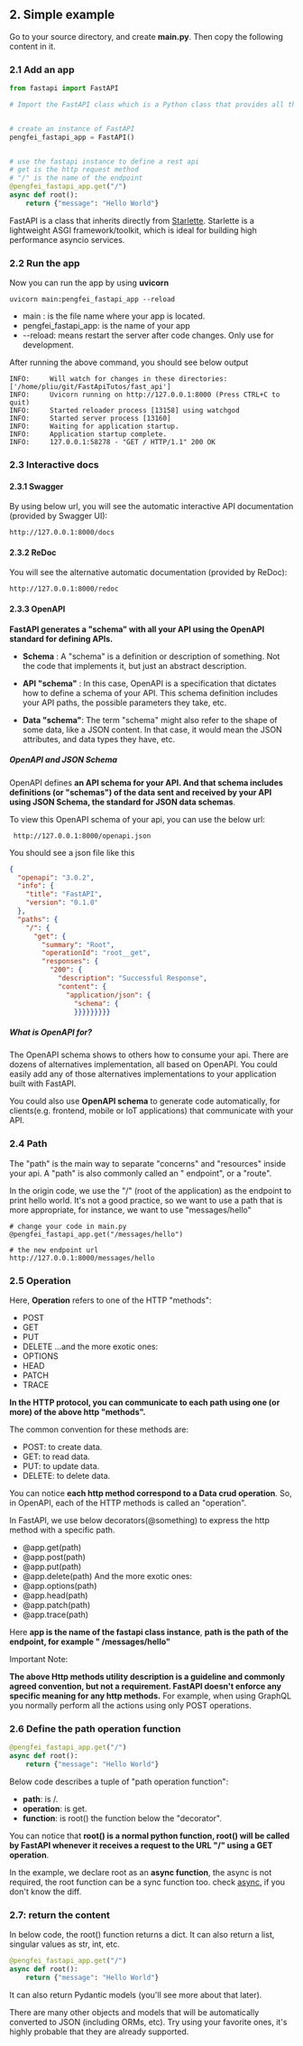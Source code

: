 ## 2. Simple example

Go to your source directory, and create **main.py**. Then copy the following content in it.

### 2.1 Add an app

```python
from fastapi import FastAPI

# Import the FastAPI class which is a Python class that provides all the functionality for your API.


# create an instance of FastAPI
pengfei_fastapi_app = FastAPI()


# use the fastapi instance to define a rest api
# get is the http request method
# "/" is the name of the endpoint
@pengfei_fastapi_app.get("/")
async def root():
    return {"message": "Hello World"}
```

FastAPI is a class that inherits directly from [Starlette](https://www.starlette.io/). Starlette is a lightweight ASGI
framework/toolkit, which is ideal for building high performance asyncio services.

### 2.2 Run the app

Now you can run the app by using **uvicorn**

```shell
uvicorn main:pengfei_fastapi_app --reload
```

- main : is the file name where your app is located.
- pengfei_fastapi_app: is the name of your app
- --reload: means restart the server after code changes. Only use for development.

After running the above command, you should see below output

```text
INFO:     Will watch for changes in these directories: ['/home/pliu/git/FastApiTutos/fast_api']
INFO:     Uvicorn running on http://127.0.0.1:8000 (Press CTRL+C to quit)
INFO:     Started reloader process [13158] using watchgod
INFO:     Started server process [13160]
INFO:     Waiting for application startup.
INFO:     Application startup complete.
INFO:     127.0.0.1:58278 - "GET / HTTP/1.1" 200 OK
```

### 2.3 Interactive docs

#### 2.3.1 Swagger

By using below url, you will see the automatic interactive API documentation (provided by Swagger UI):

```text
http://127.0.0.1:8000/docs
```

#### 2.3.2 ReDoc

You will see the alternative automatic documentation (provided by ReDoc):

```text
http://127.0.0.1:8000/redoc
```

#### 2.3.3 OpenAPI

**FastAPI generates a "schema" with all your API using the OpenAPI standard for defining APIs.**

- **Schema** : A "schema" is a definition or description of something. Not the code that implements it, but just an
  abstract description.
- **API "schema"** : In this case, OpenAPI is a specification that dictates how to define a schema of your API. This
  schema definition includes your API paths, the possible parameters they take, etc.

- **Data "schema"**: The term "schema" might also refer to the shape of some data, like a JSON content. In that case, it
  would mean the JSON attributes, and data types they have, etc.

##### OpenAPI and JSON Schema

OpenAPI defines **an API schema for your API. And that schema includes definitions (or "schemas") of the data sent and
received by your API using JSON Schema, the standard for JSON data schemas**.

To view this OpenAPI schema of your api, you can use the below url:

```text
 http://127.0.0.1:8000/openapi.json
```

You should see a json file like this

```json
{
  "openapi": "3.0.2",
  "info": {
    "title": "FastAPI",
    "version": "0.1.0"
  },
  "paths": {
    "/": {
      "get": {
        "summary": "Root",
        "operationId": "root__get",
        "responses": {
          "200": {
            "description": "Successful Response",
            "content": {
              "application/json": {
                "schema": {
                }}}}}}}}}
```

##### What is OpenAPI for?

The OpenAPI schema shows to others how to consume your api. There are dozens of alternatives implementation, all based
on OpenAPI. You could easily add any of those alternatives implementations to your application built with FastAPI.

You could also use **OpenAPI schema** to generate code automatically, for clients(e.g. frontend, mobile or IoT
applications)
that communicate with your API.

### 2.4  Path

The "path" is the main way to separate "concerns" and "resources" inside your api. A "path" is also commonly called an "
endpoint", or a "route".

In the origin code, we use the "/" (root of the application) as the endpoint to print hello world. It's not a good
practice, so we want to use a path that is more appropriate, for instance, we want to use "messages/hello"

```text
# change your code in main.py
@pengfei_fastapi_app.get("/messages/hello")

# the new endpoint url
http://127.0.0.1:8000/messages/hello 
```

### 2.5 Operation

Here, **Operation** refers to one of the HTTP "methods":

- POST
- GET
- PUT
- DELETE ...and the more exotic ones:
- OPTIONS
- HEAD
- PATCH
- TRACE

**In the HTTP protocol, you can communicate to each path using one (or more) of the above http "methods".**

The common convention for these methods are:

- POST: to create data.
- GET: to read data.
- PUT: to update data.
- DELETE: to delete data.

You can notice **each http method correspond to a Data crud operation**. So, in OpenAPI, each of the HTTP methods is
called an "operation".

In FastAPI, we use below decorators(@something) to express the http method with a specific path.

- @app.get(path)
- @app.post(path)
- @app.put(path)
- @app.delete(path)
  And the more exotic ones:
- @app.options(path)
- @app.head(path)
- @app.patch(path)
- @app.trace(path)

Here **app is the name of the fastapi class instance**, **path is the path of the endpoint, for example "
/messages/hello"**

Important Note:

**The above Http methods utility description is a guideline and commonly agreed convention, but not a requirement.
FastAPI doesn't enforce any specific meaning for any http methods.** For example, when using GraphQL you normally
perform all the actions using only POST operations.

### 2.6 Define the path operation function

```python
@pengfei_fastapi_app.get("/")
async def root():
    return {"message": "Hello World"}
```

Below code describes a tuple of "path operation function":

- **path**: is /.
- **operation**: is get.
- **function**: is root() the function below the "decorator".

You can notice that **root() is a normal python function, root() will be called by FastAPI whenever it receives a
request to the URL "/" using a GET operation**.

In the example, we declare root as an **async function**, the async is not required, the root function can be a sync
function too. check [async](https://fastapi.tiangolo.com/async/#in-a-hurry), if you don't know the diff.

### 2.7: return the content

In below code, the root() function returns a dict. It can also return a list, singular values as str, int, etc.

```python
@pengfei_fastapi_app.get("/")
async def root():
    return {"message": "Hello World"}
```

It can also return Pydantic models (you'll see more about that later).

There are many other objects and models that will be automatically converted to JSON (including ORMs, etc). Try using
your favorite ones, it's highly probable that they are already supported.
